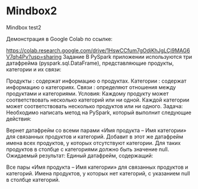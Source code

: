 # Mindbox2
 Mindbox test2

Демонстрация в Google Colab по ссылке:

https://colab.research.google.com/drive/1HswCCfum7gOdjKhJgLCj9MAG6V7qh4Pv?usp=sharing
Задание
В PySpark приложении используются три датафрейма (pyspark.sql.DataFrame), представляющие продукты, категории и их связи:

Продукты : содержат информацию о продуктах.
Категории : содержат информацию о категориях.
Связи : определяют отношения между продуктами и категориями.
Условия:
Каждому продукту может соответствовать несколько категорий или ни одной.
Каждой категории может соответствовать несколько продуктов или ни одного.
Задача:
Необходимо написать метод на PySpark, который выполнит следующие действия:

Вернет датафрейм со всеми парами «Имя продукта – Имя категории» для связанных продуктов и категорий.
Добавит в этот же датафрейм имена всех продуктов, у которых отсутствуют категории. Для таких продуктов в столбце с категориями должно быть значение null.
Ожидаемый результат:
Единый датафрейм, содержащий:

Все пары «Имя продукта – Имя категории» для связанных продуктов и категорий.
Имена продуктов, у которых нет категорий, с указанием null в столбце категорий.